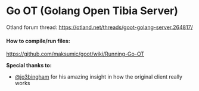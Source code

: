 # Go OT (Golang Open Tibia Server)
Otland forum thread: https://otland.net/threads/goot-golang-server.264817/  

#### How to compile/run files:
https://github.com/maksumic/goot/wiki/Running-Go-OT

**Special thanks to:**
- [@jo3bingham](https://github.com/jo3bingham) for his amazing insight in how the original client really works
